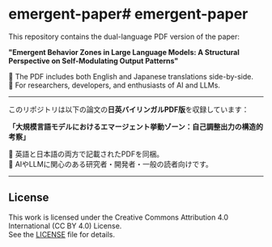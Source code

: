 # emergent-paper# emergent-paper

This repository contains the dual-language PDF version of the paper:

**"Emergent Behavior Zones in Large Language Models: A Structural Perspective on Self-Modulating Output Patterns"**

📄 The PDF includes both English and Japanese translations side-by-side.  
🧠 For researchers, developers, and enthusiasts of AI and LLMs.

---

このリポジトリは以下の論文の**日英バイリンガルPDF版**を収録しています：

**「大規模言語モデルにおけるエマージェント挙動ゾーン：自己調整出力の構造的考察」**

📄 英語と日本語の両方で記載されたPDFを同梱。  
🧠 AIやLLMに関心のある研究者・開発者・一般の読者向けです。

---

## License

This work is licensed under the Creative Commons Attribution 4.0 International (CC BY 4.0) License.  
See the [LICENSE](./LICENSE) file for details.
